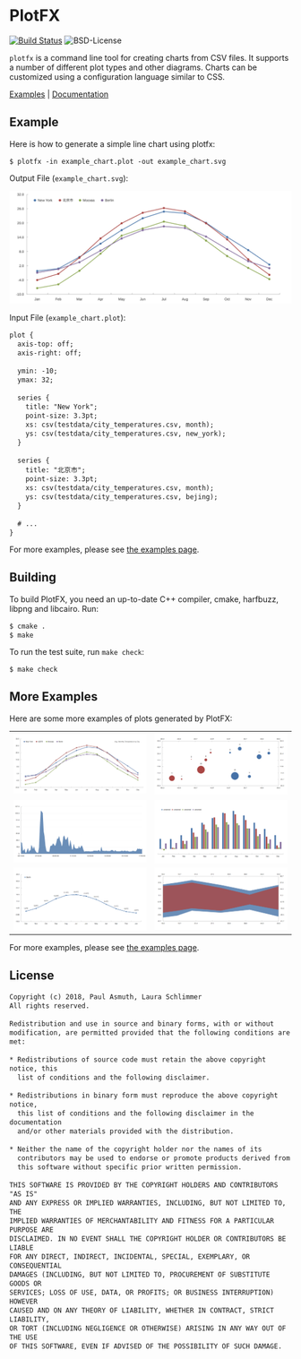 PlotFX
======

[![Build Status](https://img.shields.io/travis/plotfx/plotfx/master.svg?style=flat-square)](http://travis-ci.org/plotfx/plotfx)
![BSD-License](https://img.shields.io/badge/license-BSD-blue.svg?style=flat-square)

`plotfx` is a command line tool for creating charts from CSV files. It supports a
number of different plot types and other diagrams. Charts can be customized
using a configuration language similar to CSS.

[Examples](https://github.com/plotfx/plotfx/tree/master/examples) |
[Documentation](https://plotfx.org/)


Example
-------

Here is how to generate a simple line chart using plotfx:

    $ plotfx -in example_chart.plot -out example_chart.svg

Output File (`example_chart.svg`):

[![A simple line chart](./examples/linecharts/lines_with_points.svg)](./examples/linecharts/lines_with_points.plot)

Input File (`example_chart.plot`):

    plot {
      axis-top: off;
      axis-right: off;

      ymin: -10;
      ymax: 32;

      series {
        title: "New York";
        point-size: 3.3pt;
        xs: csv(testdata/city_temperatures.csv, month);
        ys: csv(testdata/city_temperatures.csv, new_york);
      }

      series {
        title: "北京市";
        point-size: 3.3pt;
        xs: csv(testdata/city_temperatures.csv, month);
        ys: csv(testdata/city_temperatures.csv, bejing);
      }

      # ...
    }


For more examples, please see [the examples page](https://github.com/plotfx/plotfx/tree/master/examples).


Building
--------

To build PlotFX, you need an up-to-date C++ compiler, cmake, harfbuzz, libpng
and libcairo. Run:

    $ cmake .
    $ make

To run the test suite, run `make check`:

    $ make check


More Examples
-------------

Here are some more examples of plots generated by PlotFX:

<table>
  <tr>
    <td width="50%">
      <img src="./examples/linecharts/examples_lines_with_points.png?raw=true">
    </td>
    <td width="50%">
      <img src="./examples/pointcharts/examples_pointchart_with_labels.png?raw=true">
    </td>
  </tr>
  <tr>
  </tr>
  <tr>
    <td width="50%">
      <img src="./examples/areacharts/examples_simple_area.png?raw=true">
    </td>
    <td width="50%">
      <img src="./examples/barcharts/examples_negative_values.png?raw=true">
    </td>
  </tr>
  <tr>
  </tr>
  <tr>
    <td width="50%">
      <img src="./examples/linecharts/examples_lines_with_labels.png?raw=true">
    </td>
    <td width="50%">
      <img src="./examples/areacharts/examples_area_ranges.png?raw=true">
    </td>
  </tr>
</table>


For more examples, please see [the examples page](https://github.com/plotfx/plotfx/tree/master/examples).


License
-------

    Copyright (c) 2018, Paul Asmuth, Laura Schlimmer
    All rights reserved.

    Redistribution and use in source and binary forms, with or without
    modification, are permitted provided that the following conditions are met:

    * Redistributions of source code must retain the above copyright notice, this
      list of conditions and the following disclaimer.

    * Redistributions in binary form must reproduce the above copyright notice,
      this list of conditions and the following disclaimer in the documentation
      and/or other materials provided with the distribution.

    * Neither the name of the copyright holder nor the names of its
      contributors may be used to endorse or promote products derived from
      this software without specific prior written permission.

    THIS SOFTWARE IS PROVIDED BY THE COPYRIGHT HOLDERS AND CONTRIBUTORS "AS IS"
    AND ANY EXPRESS OR IMPLIED WARRANTIES, INCLUDING, BUT NOT LIMITED TO, THE
    IMPLIED WARRANTIES OF MERCHANTABILITY AND FITNESS FOR A PARTICULAR PURPOSE ARE
    DISCLAIMED. IN NO EVENT SHALL THE COPYRIGHT HOLDER OR CONTRIBUTORS BE LIABLE
    FOR ANY DIRECT, INDIRECT, INCIDENTAL, SPECIAL, EXEMPLARY, OR CONSEQUENTIAL
    DAMAGES (INCLUDING, BUT NOT LIMITED TO, PROCUREMENT OF SUBSTITUTE GOODS OR
    SERVICES; LOSS OF USE, DATA, OR PROFITS; OR BUSINESS INTERRUPTION) HOWEVER
    CAUSED AND ON ANY THEORY OF LIABILITY, WHETHER IN CONTRACT, STRICT LIABILITY,
    OR TORT (INCLUDING NEGLIGENCE OR OTHERWISE) ARISING IN ANY WAY OUT OF THE USE
    OF THIS SOFTWARE, EVEN IF ADVISED OF THE POSSIBILITY OF SUCH DAMAGE.

